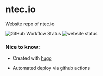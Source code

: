 # ntec.io
Website repo of ntec.io

![GitHub Workflow Status](https://img.shields.io/github/workflow/status/ngoldack/ntec.io/deploy?style=for-the-badge)
![website status](https://img.shields.io/website?style=for-the-badge&url=https%3A%2F%2Fntec.io)

### Nice to know:

- Created with [hugo](https://gohugo.io)

- Automated deploy via github actions